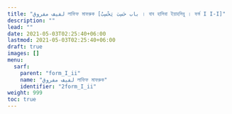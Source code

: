 ```yaml
---
title: "لفيف مفروق লাফিফ মাফরুক [باب حَسِبَ يَحْسِبُ । বাব হাসিবা ইয়াহসিবু । ফর্ম I I-I]"
description: ""
lead: ""
date: 2021-05-03T02:25:40+06:00
lastmod: 2021-05-03T02:25:40+06:00
draft: true
images: []
menu: 
  sarf:
    parent: "form_I_ii"
    name: "لفيف مفروق লাফিফ মাফরুক"
    identifier: "2form_I_ii"
weight: 999
toc: true
---
```



